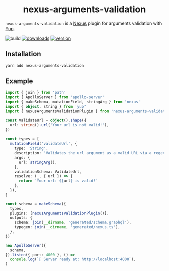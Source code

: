<p align="center">
  <h1 align="center">nexus-arguments-validation</h1>
</p>

`nexus-arguments-validation` is a [Nexus](https://github.com/prisma-labs/nexus) plugin for arguments validation with [Yup](https://github.com/jquense/yup).

![build](https://github.com/huv1k/nexus-arguments-validation/workflows/build/badge.svg)
[![downloads](https://img.shields.io/npm/dt/nexus-arguments-validation.svg)](https://npmjs.org/package/nexus-arguments-validation?cacheSeconds=3600)
[![version](https://img.shields.io/npm/v/nexus-arguments-validation.svg)](https://npmjs.org/package/nexus-arguments-validation?cacheSeconds=3600)

## Installation

```bash
yarn add nexus-arguments-validation
```

## Example

```typescript
import { join } from 'path'
import { ApolloServer } from 'apollo-server'
import { makeSchema, mutationField, stringArg } from 'nexus'
import { object, string } from 'yup'
import { nexusArgumentsValidationPlugin } from 'nexus-arguments-validation'

const ValidateUrl = object().shape({
  url: string().url('Your url is not valid!'),
})

const types = [
  mutationField('validateUrl', {
    type: 'String',
    description: 'Validates the url argument as a valid URL via a regex',
    args: {
      url: stringArg(),
    },
    validationSchema: ValidateUrl,
    resolve: (_, { url }) => {
      return `Your url: ${url} is valid!`
    },
  }),
]

const schema = makeSchema({
  types,
  plugins: [nexusArgumentsValidationPlugin()],
  outputs: {
    schema: join(__dirname, 'generated/schema.graphql'),
    typegen: join(__dirname, 'generated/nexus.ts'),
  },
})

new ApolloServer({
  schema,
}).listen({ port: 4000 }, () =>
  console.log(`🚀 Server ready at: http://localhost:4000`),
)
```
